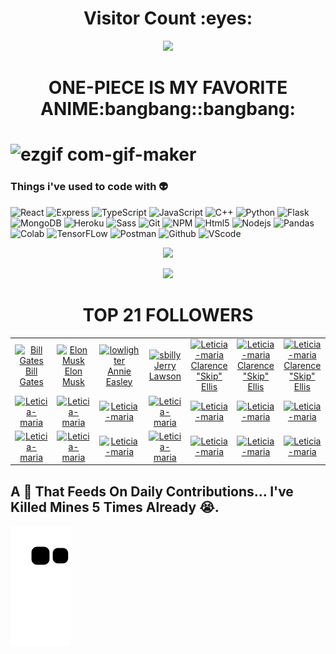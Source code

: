 <h1 align="center">Visitor Count :eyes:</h1>
<p align="center"><img src="https://profile-counter.glitch.me/{Teqwon-Norman}/count.svg"/></p>


<h1 align="center" color="red">
        ONE-PIECE IS MY FAVORITE ANIME:bangbang::bangbang:
</h1>

# ![ezgif com-gif-maker](https://user-images.githubusercontent.com/73213667/195758709-61ca650d-9f05-4058-8b23-a21799f2e498.gif)

### Things i've used to code with :alien:
<p>
        <img alt="React" src="https://img.shields.io/badge/-React-000000?style=flat-square&logo=react&logoColor=00c8ff" />
        <img alt="Express" src="https://img.shields.io/badge/-Express-787878?style=flat-sqaure&logo=express&logoColor=white">
        <img alt="TypeScript" src="https://img.shields.io/badge/-TypeScript-007ACC?style=flat-square&logo=typescript&logoColor=white" />
        <img alt="JavaScript" src="https://img.shields.io/badge/-JavaScript-eed718?style=flat-square&logo=javascript&logoColor=white" />
        <img alt="C++" src="https://img.shields.io/badge/-C++-e702f7?style=flat-square&logo=c%2B%2B&&logoColor=white" />
        <img alt="Python" src="https://img.shields.io/badge/-Python-ebdc34?style=flat-square&logo=python&logoColor=blue" />
        <img alt="Flask" src="https://img.shields.io/badge/-Flask-4a4a4d?style=flat-square&logo=flask&logoColor=white" />
        <img alt="MongoDB" src="https://img.shields.io/badge/-MongoDB-13aa52?style=flat-square&logo=mongodb&logoColor=white" />
        <img alt="Heroku" src="https://img.shields.io/badge/-Heroku-430098?style=flat-square&logo=heroku&logoColor=white" />
        <img alt="Sass" src="https://img.shields.io/badge/-Sass-CC6699?style=flat-square&logo=sass&logoColor=white" />
        <img alt="Git" src="https://img.shields.io/badge/-Git-F05032?style=flat-square&logo=git&logoColor=white" />
        <img alt="NPM" src="https://img.shields.io/badge/-NPM-CB3837?style=flat-square&logo=npm&logoColor=white" />
        <img alt="Html5" src="https://img.shields.io/badge/-HTML5-E34F26?style=flat-square&logo=html5&logoColor=white" />
        <img alt="Nodejs" src="https://img.shields.io/badge/-Nodejs-43853d?style=flat-square&logo=Node.js&logoColor=white" />
        <img alt="Pandas" src="https://img.shields.io/badge/-Pandas-3c026b?style=flat-square&logo=pandas&logoColor=white" />
        <img alt="Colab" src="https://img.shields.io/badge/-Colab-f79502?style=flat-square&logo=googlecolab&logoColor=white" />
        <img alt="TensorFLow" src="https://img.shields.io/badge/-TensorFlow-f71602?style=flat-square&logo=tensorflow&logoColor=white" />
        <img alt="Postman" src="https://img.shields.io/badge/-Postman-c2bcbf?style=flat-square&logo=postman&logoColor=white" />
        <img alt="Github" src="http://img.shields.io/badge/-Github-000000?style=flat&logo=github&logoColor=white">
        <img alt="VScode" src="http://img.shields.io/badge/-VS%20Code-007ACC?style=flat&logo=visual%20studio%20code&logoColor=white">
</p>

<p align="center"><img src="https://github-readme-stats.vercel.app/api?username=Teqwon-Norman&show_icons=true&theme=gruvbox_light"/></p>
<p align="center"><img src="https://github-readme-stats.vercel.app/api/top-langs/?username=Teqwon-Norman&langs_count=9&theme=gruvbox_light&layout=compact"/></p>

<h1 align="center">TOP 21 FOLLOWERS</h1>

<!--START::Top 15 Followers -->                                         
<table>
  <!--  ROW 1 STARTS HERE  -->
  <tr>
    <td align="center">
      <a href="https://www.instagram.com/thisisbillgates/">
        <img src="https://user-images.githubusercontent.com/73213667/195856420-53d25baa-01ec-4f4c-8c61-70b2501f8dd9.jpg" width="100px;" alt="Bill Gates"/>
      </a>
      <br />
      <a href="https://www.instagram.com/thisisbillgates/">Bill Gates</a>
    </td>
    <td align="center">
      <a href="https://twitter.com/elonmusk">
        <img src="https://user-images.githubusercontent.com/73213667/195857608-45e7ea95-057f-4fbb-88d7-45f92ce93645.jpg" width="100px;" alt="Elon Musk"/>
      </a>
      <br />
      <a href="https://twitter.com/elonmusk">Elon Musk</a>
    </td>
    <td align="center">
      <a href="https://github.com/lowlighter">
        <img src="https://user-images.githubusercontent.com/73213667/195859000-7d753e3c-2b0c-4d31-8558-80446400ffe6.jpg" width="100px;" alt="lowlighter"/>
      </a>
      <br />
      <a href="https://github.com/lowlighter">Annie Easley</a>
    </td>
    <td align="center">
      <a href="https://github.com/sbilly">
        <img src="https://user-images.githubusercontent.com/73213667/195859279-b3aa64dc-8ba8-43c8-b497-df2a6d05dc92.jpg" width="100px;" alt="sbilly"/>
      </a>
      <br />
      <a href="https://github.com/sbilly">Jerry Lawson</a>
    </td>
    <td align="center">
      <a href="https://github.com/Leticia-maria">
        <img src="https://user-images.githubusercontent.com/73213667/195861268-56ab0df9-4ac2-42ed-92da-ff837db9713f.jpg" width="100px;" alt="Leticia-maria"/>
      </a>
      <br />
      <a href="https://github.com/Leticia-maria">Clarence "Skip" Ellis</a>
   </td>
   <td align="center">
      <a href="https://github.com/Leticia-maria">
        <img src="https://user-images.githubusercontent.com/73213667/195861268-56ab0df9-4ac2-42ed-92da-ff837db9713f.jpg" width="100px;" alt="Leticia-maria"/>
      </a>
      <br />
      <a href="https://github.com/Leticia-maria">Clarence "Skip" Ellis</a>
   </td>
   <td align="center">
      <a href="https://github.com/Leticia-maria">
        <img src="https://user-images.githubusercontent.com/73213667/195861268-56ab0df9-4ac2-42ed-92da-ff837db9713f.jpg" width="100px;" alt="Leticia-maria"/>
      </a>
      <br />
      <a href="https://github.com/Leticia-maria">Clarence "Skip" Ellis</a>
    </td> 
   </tr>
   <!--  ROW 1 ENDS HERE  -->
        
   <!--  ROW 2 STARTS HERE  -->
   <tr>
    <td align="center">
      <a href="">
        <img src="https://user-images.githubusercontent.com/73213667/195861268-56ab0df9-4ac2-42ed-92da-ff837db9713f.jpg" width="100px;" alt="Leticia-maria"/>
      </a>
      <br />
      <a href=""></a>
    </td>
    <td align="center">
      <a href="">
        <img src="https://user-images.githubusercontent.com/73213667/195861268-56ab0df9-4ac2-42ed-92da-ff837db9713f.jpg" width="100px;" alt="Leticia-maria"/>
      </a>
      <br />
      <a href=""></a>
    </td>
    <td align="center">
      <a href="https://github.com/bitmote">
        <img src="https://user-images.githubusercontent.com/73213667/195861268-56ab0df9-4ac2-42ed-92da-ff837db9713f.jpg" width="100px;" alt="Leticia-maria"/>
      </a>
      <br />
      <a href="https://github.com/bitmote"></a>
    </td>
    <td align="center">
      <a href="https://github.com/AlphaTechnolog">
        <img src="https://user-images.githubusercontent.com/73213667/195861268-56ab0df9-4ac2-42ed-92da-ff837db9713f.jpg" width="100px;" alt="Leticia-maria"/>
      </a>
      <br />
      <a href="https://github.com/AlphaTechnolog"></a>
    </td>
    <td align="center">
      <a href="https://github.com/pinhe91">
        <img src="https://user-images.githubusercontent.com/73213667/195861268-56ab0df9-4ac2-42ed-92da-ff837db9713f.jpg" width="100px;" alt="Leticia-maria"/>
      </a>
      <br />
      <a href="https://github.com/pinhe91"></a>
   </td>
   <td align="center">
      <a href="https://github.com/pinhe91">
        <img src="https://user-images.githubusercontent.com/73213667/195861268-56ab0df9-4ac2-42ed-92da-ff837db9713f.jpg" width="100px;" alt="Leticia-maria"/>
      </a>
      <br />
      <a href="https://github.com/pinhe91"></a>
   </td>
   <td align="center">
      <a href="https://github.com/pinhe91">
        <img src="https://user-images.githubusercontent.com/73213667/195861268-56ab0df9-4ac2-42ed-92da-ff837db9713f.jpg" width="100px;" alt="Leticia-maria"/>
      </a>
      <br />
      <a href="https://github.com/pinhe91"></a>
   </td>        
  </tr>
<!--  ROW 2 ENDS HERE  -->
        
<!--  ROW 3 STARTS HERE  -->
  <tr>
    <td align="center">
      <a href="https://github.com/zhuwenxing">
        <img src="https://user-images.githubusercontent.com/73213667/195861268-56ab0df9-4ac2-42ed-92da-ff837db9713f.jpg" width="100px;" alt="Leticia-maria"/>
      </a>
      <br />
      <a href="https://github.com/zhuwenxing"></a>
    </td>
    <td align="center">
      <a href="https://github.com/victoryang00">
        <img src="https://user-images.githubusercontent.com/73213667/195861268-56ab0df9-4ac2-42ed-92da-ff837db9713f.jpg" width="100px;" alt="Leticia-maria"/>
      </a>
      <br />
      <a href="https://github.com/victoryang00"></a>
    </td>
    <td align="center">
      <a href="https://github.com/cnsuhao">
        <img src="https://user-images.githubusercontent.com/73213667/195861268-56ab0df9-4ac2-42ed-92da-ff837db9713f.jpg" width="100px;" alt="Leticia-maria"/>
      </a>
      <br />
      <a href="https://github.com/cnsuhao"></a>
    </td>
    <td align="center">
      <a href="https://github.com/Matrixbirds">
        <img src="https://user-images.githubusercontent.com/73213667/195861268-56ab0df9-4ac2-42ed-92da-ff837db9713f.jpg" width="100px;" alt="Leticia-maria"/>
      </a>
      <br />
      <a href="https://github.com/Matrixbirds"></a>
    </td>
    <td align="center">
      <a href="https://github.com/Matrixbirds">
        <img src="https://user-images.githubusercontent.com/73213667/195861268-56ab0df9-4ac2-42ed-92da-ff837db9713f.jpg" width="100px;" alt="Leticia-maria"/>
      </a>
      <br />
      <a href="https://github.com/Matrixbirds"></a>
    </td>
    <td align="center">
      <a href="https://github.com/Matrixbirds">
        <img src="https://user-images.githubusercontent.com/73213667/195861268-56ab0df9-4ac2-42ed-92da-ff837db9713f.jpg" width="100px;" alt="Leticia-maria"/>
      </a>
      <br />
      <a href="https://github.com/Matrixbirds"></a>
    </td>
    <td align="center">
      <a href="https://github.com/Matrixbirds">
        <img src="https://user-images.githubusercontent.com/73213667/195861268-56ab0df9-4ac2-42ed-92da-ff837db9713f.jpg" width="100px;" alt="Leticia-maria"/>
      </a>
      <br />
      <a href="https://github.com/Matrixbirds"></a>
    </td>
  </tr>
</table>

<!--END::Top 15 Followers -->

        
## A 🐍 That Feeds On Daily Contributions... I've Killed Mines 5 Times Already 😭.
![snake gif](https://raw.githubusercontent.com/avinash-218/avinash-218/output/github-contribution-grid-snake.svg)



            
